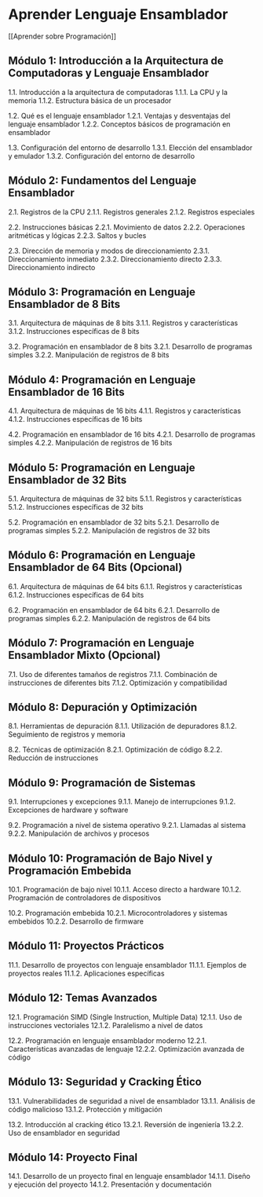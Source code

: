 # Aprender Lenguaje Ensamblador

[[Aprender sobre Programación]]

## Módulo 1: Introducción a la Arquitectura de Computadoras y Lenguaje Ensamblador

1.1. Introducción a la arquitectura de computadoras
   1.1.1. La CPU y la memoria
   1.1.2. Estructura básica de un procesador

1.2. Qué es el lenguaje ensamblador
   1.2.1. Ventajas y desventajas del lenguaje ensamblador
   1.2.2. Conceptos básicos de programación en ensamblador

1.3. Configuración del entorno de desarrollo
   1.3.1. Elección del ensamblador y emulador
   1.3.2. Configuración del entorno de desarrollo

## Módulo 2: Fundamentos del Lenguaje Ensamblador

2.1. Registros de la CPU
   2.1.1. Registros generales
   2.1.2. Registros especiales

2.2. Instrucciones básicas
   2.2.1. Movimiento de datos
   2.2.2. Operaciones aritméticas y lógicas
   2.2.3. Saltos y bucles

2.3. Dirección de memoria y modos de direccionamiento
   2.3.1. Direccionamiento inmediato
   2.3.2. Direccionamiento directo
   2.3.3. Direccionamiento indirecto

## Módulo 3: Programación en Lenguaje Ensamblador de 8 Bits

3.1. Arquitectura de máquinas de 8 bits
   3.1.1. Registros y características
   3.1.2. Instrucciones específicas de 8 bits

3.2. Programación en ensamblador de 8 bits
   3.2.1. Desarrollo de programas simples
   3.2.2. Manipulación de registros de 8 bits

## Módulo 4: Programación en Lenguaje Ensamblador de 16 Bits

4.1. Arquitectura de máquinas de 16 bits
   4.1.1. Registros y características
   4.1.2. Instrucciones específicas de 16 bits

4.2. Programación en ensamblador de 16 bits
   4.2.1. Desarrollo de programas simples
   4.2.2. Manipulación de registros de 16 bits

## Módulo 5: Programación en Lenguaje Ensamblador de 32 Bits

5.1. Arquitectura de máquinas de 32 bits
   5.1.1. Registros y características
   5.1.2. Instrucciones específicas de 32 bits

5.2. Programación en ensamblador de 32 bits
   5.2.1. Desarrollo de programas simples
   5.2.2. Manipulación de registros de 32 bits

## Módulo 6: Programación en Lenguaje Ensamblador de 64 Bits (Opcional)

6.1. Arquitectura de máquinas de 64 bits
   6.1.1. Registros y características
   6.1.2. Instrucciones específicas de 64 bits

6.2. Programación en ensamblador de 64 bits
   6.2.1. Desarrollo de programas simples
   6.2.2. Manipulación de registros de 64 bits

## Módulo 7: Programación en Lenguaje Ensamblador Mixto (Opcional)

7.1. Uso de diferentes tamaños de registros
   7.1.1. Combinación de instrucciones de diferentes bits
   7.1.2. Optimización y compatibilidad

## Módulo 8: Depuración y Optimización

8.1. Herramientas de depuración
   8.1.1. Utilización de depuradores
   8.1.2. Seguimiento de registros y memoria

8.2. Técnicas de optimización
   8.2.1. Optimización de código
   8.2.2. Reducción de instrucciones

## Módulo 9: Programación de Sistemas

9.1. Interrupciones y excepciones
   9.1.1. Manejo de interrupciones
   9.1.2. Excepciones de hardware y software

9.2. Programación a nivel de sistema operativo
   9.2.1. Llamadas al sistema
   9.2.2. Manipulación de archivos y procesos

## Módulo 10: Programación de Bajo Nivel y Programación Embebida

10.1. Programación de bajo nivel
   10.1.1. Acceso directo a hardware
   10.1.2. Programación de controladores de dispositivos

10.2. Programación embebida
   10.2.1. Microcontroladores y sistemas embebidos
   10.2.2. Desarrollo de firmware

## Módulo 11: Proyectos Prácticos

11.1. Desarrollo de proyectos con lenguaje ensamblador
   11.1.1. Ejemplos de proyectos reales
   11.1.2. Aplicaciones específicas

## Módulo 12: Temas Avanzados

12.1. Programación SIMD (Single Instruction, Multiple Data)
   12.1.1. Uso de instrucciones vectoriales
   12.1.2. Paralelismo a nivel de datos

12.2. Programación en lenguaje ensamblador moderno
   12.2.1. Características avanzadas de lenguaje
   12.2.2. Optimización avanzada de código

## Módulo 13: Seguridad y Cracking Ético

13.1. Vulnerabilidades de seguridad a nivel de ensamblador
   13.1.1. Análisis de código malicioso
   13.1.2. Protección y mitigación

13.2. Introducción al cracking ético
   13.2.1. Reversión de ingeniería
   13.2.2. Uso de ensamblador en seguridad 
   
## Módulo 14: Proyecto Final 

14.1. Desarrollo de un proyecto final en lenguaje ensamblador 
	14.1.1. Diseño y ejecución del proyecto 
	14.1.2. Presentación y documentación